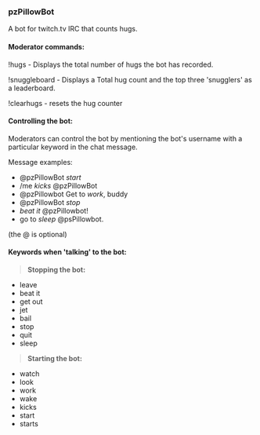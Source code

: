 ### pzPillowBot
A bot for twitch.tv IRC that counts hugs.

#### Moderator commands:
!hugs - Displays the total number of hugs the bot has recorded.

!snuggleboard - Displays a Total hug count and the top three 'snugglers' as a leaderboard.

!clearhugs - resets the hug counter

#### Controlling the bot:
Moderators can control the bot by mentioning the bot's username with a particular keyword in the chat message.

Message examples:
* @pzPillowBot *start*
* /me *kicks* @pzPillowBot
* @pzPillowbot Get to *work*, buddy
* @pzPillowBot *stop*
* *beat it* @pzPillowbot!
* go to *sleep* @psPillowbot.

(the @ is optional)

#### Keywords when 'talking' to the bot:
>**Stopping the bot:**
* leave
* beat it
* get out
* jet
* bail
* stop
* quit
* sleep

>**Starting the bot:**
* watch
* look
* work
* wake
* kicks
* start
* starts
 
